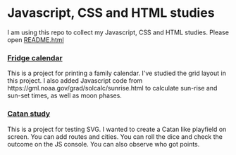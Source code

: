 <h1>Javascript, CSS and HTML studies</h1>
<p>I am using this repo to collect my Javascript, CSS and HTML studies.
Please open <a href="https://htmlpreview.github.io/?https://github.com/apulai/web-study/blob/main/README.html">README.html</a></p>
<a href="https://htmlpreview.github.io/?https://github.com/apulai/web-study/blob/main/fridgecalendar/calendar-id.html">
<h3>Fridge calendar</h3></a>
<p>This is a project for printing a family calendar. I've studied the grid layout in this project.
I also added Javascript code from https://gml.noaa.gov/grad/solcalc/sunrise.html to calculate
sun-rise and sun-set times, as well as moon phases.
</p>
<a href="a href="https://htmlpreview.github.io/?https://github.com/apulai/web-study/blob/main/catan_study/hatszogek2.html">
<h3>Catan study</h3>
</a>
<p>This is a project for testing SVG. I wanted to create a Catan like playfield on screen.
You can add routes and cities. You can roll the dice and check the outcome on the JS console.
You can also observe who got points.
</p>
